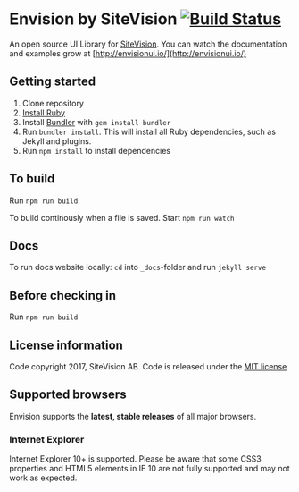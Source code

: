 # Envision by SiteVision [![Build Status](https://travis-ci.org/sitevision/envision.svg?branch=master)](https://travis-ci.org/sitevision/envision) # 
An open source UI Library for [SiteVision](https://www.sitevision.se/). You can watch the documentation and examples grow at [http://envisionui.io/](http://envisionui.io/)

## Getting started ##
1. Clone repository
2. [Install Ruby](https://www.ruby-lang.org/en/documentation/installation/)
3. Install [Bundler](http://bundler.io/) with `gem install bundler`
4. Run `bundler install`. This will install all Ruby dependencies, such as Jekyll and plugins.
6. Run `npm install` to install dependencies

## To build ##
Run `npm run build`

To build continously when a file is saved. Start `npm run watch`

## Docs ##
To run docs website locally:
`cd` into `_docs`-folder and run `jekyll serve`

## Before checking in ##
Run `npm run build`

## License information ##
Code copyright 2017, SiteVision AB. Code is released under the [MIT license](https://github.com/sitevision/envision/blob/master/LICENSE)

## Supported browsers ##
Envision supports the **latest, stable releases** of all major browsers. 

### Internet Explorer ###
Internet Explorer 10+ is supported. Please be aware that some CSS3 properties and HTML5 elements in IE 10 are not fully supported and may not work as expected. 
